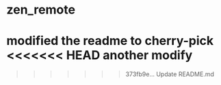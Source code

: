 # zen_remote

modified the readme to cherry-pick
<<<<<<< HEAD
another modify
=======
>>>>>>> 373fb9e... Update README.md

